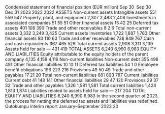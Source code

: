 Condensed statement of financial position (EUR million)
Sep 30 
Sep 30 
Dec 31
2023
2022
2022
ASSETS
Non-current assets
Intangible assets
551
559
547
Property, plant, and equipment
2,307
2,483
2,406
Investments in associated companies
51
55
51
Other financial assets
15
42
25
Deferred tax assets
401
108
390
Trade and other receivables
8
2
6
Total non-current assets
3,332
3,249
3,425
Current assets
Inventories
1,722
1,887
1,783
Other financial assets
80
110
63
Trade and other receivables
738
849
767
Cash and cash equivalents
367
465
526
Total current assets
2,908
3,311
3,139
Assets held for sale
—
431
419
TOTAL ASSETS
6,240
6,990
6,983
EQUITY AND LIABILITIES
Equity attributable to the equity holders of the parent 
company
4,135
4,158
4,119
Non-current liabilities
Non-current debt
355
498
491
Other financial liabilities
10
10
11
Deferred tax liabilities
54
1
0
Employee benefit obligations
196
223
216
Provisions
49
50
49
Trade and other payables
17
21
20
Total non-current liabilities
681
803
787
Current liabilities
Current debt
41
148
141
Other financial liabilities
29
47
120
Provisions
29
37
32
Trade and other payables
1,326
1,581
1,581
Total current liabilities
1,424
1,813
1,874
Liabilities related to assets held for sale
—
217
204
TOTAL EQUITY AND LIABILITIES
6,240
6,990
6,983
In the second quarter of 2023, the process for netting the deferred tax assets and liabilities was redefined.
Outokumpu interim report January–September 2023      20
